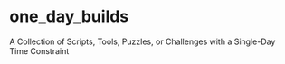 # one_day_builds
A Collection of Scripts, Tools, Puzzles, or Challenges with a Single-Day Time Constraint
